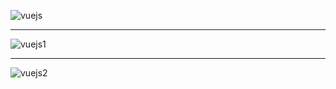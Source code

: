 
![vuejs](https://user-images.githubusercontent.com/94462152/215590962-2ec70294-3ec7-41cd-916b-4d4514ff5994.jpg)
_______________________________________________________________________________________
![vuejs1](https://user-images.githubusercontent.com/94462152/215590992-e2b40acd-5917-4b0a-b794-fe6cd129745a.jpg)
_______________________________________________________________________________________
![vuejs2](https://user-images.githubusercontent.com/94462152/215591007-d47b203b-15e4-40cb-ae48-88a0fe1198fd.jpg)

